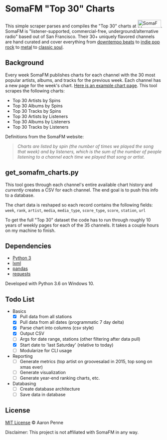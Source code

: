 SomaFM "Top 30" Charts
======================

This simple scraper parses and compiles the "Top 30" charts at <a href="http://somafm.com/"><img src="http://somafm.com/linktous/150x50sfm2_1.gif" alt="SomaFM" border=0 width=75 height=25 ></a>.  SomaFM is "listener-supported, commercial-free, underground/alternative radio" based out of San Francisco. Their 30+ uniquely flavored channels are hand curated and cover everything from [downtempo beats](https://somafm.com/player/#/now-playing/groovesalad) to [indie pop rock](https://somafm.com/player/#/now-playing/indiepop) to [metal](https://somafm.com/player/#/now-playing/metal) to [classic soul](https://somafm.com/player/#/now-playing/7soul). 

Background
----------
Every week SomaFM publishes charts for each channel with the 30 most popular artists, albums, and tracks for the previous week. Each channel has a new page for the week's chart. [Here is an example chart page](http://somafm.com/charts/groovesalad/groovesalad-30Dec17.html). This tool scrapes the following charts:
- Top 30 Artists by Spins
- Top 30 Albums by Spins
- Top 30 Tracks by Spins
- Top 30 Artists by Listeners
- Top 30 Albums by Listeners
- Top 30 Tracks by Listeners

Definitions from the SomaFM website: 
> *Charts are listed by spin (the number of times we played the song that week) and by listeners, which is the sum of the number of people listening to a channel each time we played that song or artist.*

get_somafm_charts.py
--------------------
This tool goes through each channel's entire available chart history and *currently* creates a CSV for each channel. The end goal is to push this info to a database.

The chart data is reshaped so each record contains the following fields:
`week`, `rank`, `artist`, `media`, `media_type`, `score_type`, `score`, `station`, `url`

To get the full "Top 30" dataset the code has to run through roughly 10 years of weekly pages for each of the 35 channels. It takes a couple hours on my machine to finish.

Dependencies
------------
- [Python 3](https://www.python.org/)
- [lxml](https://github.com/lxml/lxml)
- [pandas](https://github.com/pandas-dev/pandas)
- [requests](https://github.com/requests/requests)

Developed with Python 3.6 on Windows 10. 

Todo List
---------
- Basics
    - [x] Pull data from all stations
    - [x] Pull data from all dates (programmatic 7 day delta)
    - [x] Parse chart into columns (csv style)
    - [x] Output CSV
    - [ ] Args for date range, stations (other filtering after data pull)
    - [x] Start date to 'last Saturday' (relative to today)
    - [ ] Modularize for CLI usage
- Reporting
    - [ ] Generate metrics (top artist on groovesalad in 2015, top song on xmas ever)
    - [ ] Generate visualization
    - [ ] Generate year-end ranking charts, etc.
- Databasing
    - [ ] Create database architecture
    - [ ] Save data in database
        
License
-------
[MIT License](https://github.com/aaronpenne/somafm_charts/blob/master/LICENSE) © Aaron Penne

Disclaimer: This project is not affiliated with SomaFM in any way.
